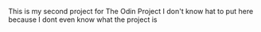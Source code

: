 This is my second project for The Odin Project
I don't know hat to put here because I dont even know what the project is